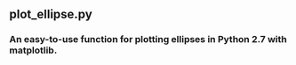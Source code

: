 ## plot_ellipse.py
### An easy-to-use function for plotting ellipses in Python 2.7 with matplotlib.

